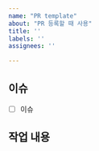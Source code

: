 ```yaml
---
name: "PR template"
about: "PR 등록할 때 사용"
title: ''
labels: ''
assignees: ''

---
```


##  이슈
- [ ] 이슈
## 작업 내용